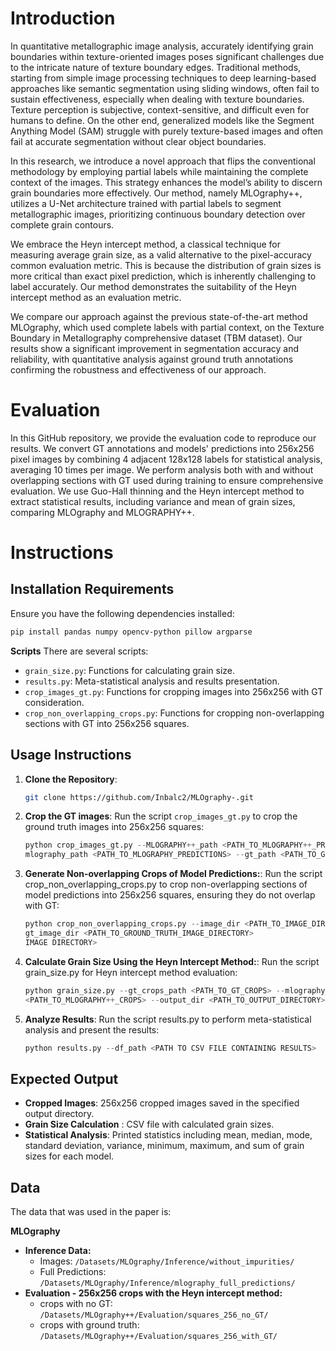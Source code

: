 # Introduction
In quantitative metallographic image analysis, accurately identifying grain boundaries within texture-oriented images poses significant challenges due to the intricate nature of texture boundary edges. Traditional methods, starting from simple image processing techniques to deep learning-based approaches like semantic segmentation using sliding windows, often fail to sustain effectiveness, especially when dealing with texture boundaries. Texture perception is subjective, context-sensitive, and difficult even for humans to define. On the other end, generalized models like the Segment Anything Model (SAM) struggle with purely texture-based images and often fail at accurate segmentation without clear object boundaries.

In this research, we introduce a novel approach that flips the conventional methodology by employing partial labels while maintaining the complete context of the images. This strategy enhances the model’s ability to discern grain boundaries more effectively. Our method, namely MLOgraphy++, utilizes a U-Net architecture trained with partial labels to segment metallographic images, prioritizing continuous boundary detection over complete grain contours.

We embrace the Heyn intercept method, a classical technique for measuring average grain size, as a valid alternative to the pixel-accuracy common evaluation metric. This is because the distribution of grain sizes is more critical than exact pixel prediction, which is inherently challenging to label accurately. Our method demonstrates the suitability of the Heyn intercept method as an evaluation metric.

We compare our approach against the previous state-of-the-art method MLOgraphy, which used complete labels with partial context, on the Texture Boundary in Metallography comprehensive dataset (TBM dataset). Our results show a significant improvement in segmentation accuracy and reliability, with quantitative analysis against ground truth annotations confirming the robustness and effectiveness of our approach.

# Evaluation
In this GitHub repository, we provide the evaluation code to reproduce our results. We convert GT annotations and models' predictions into 256x256 pixel images by combining 4 adjacent 128x128 labels for statistical analysis, averaging 10 times per image. We perform analysis both with and without overlapping sections with GT used during training to ensure comprehensive evaluation. We use Guo-Hall thinning and the Heyn intercept method to extract statistical results, including variance and mean of grain sizes, comparing MLOgraphy and MLOGRAPHY++.
   
# Instructions

## Installation Requirements
  Ensure you have the following dependencies installed:
  ```sh
  pip install pandas numpy opencv-python pillow argparse
  ```

**Scripts**
There are several scripts:
  - `grain_size.py`: Functions for calculating grain size.
  - `results.py`: Meta-statistical analysis and results presentation.
  - `crop_images_gt.py`: Functions for cropping images into 256x256 with GT consideration.
  - `crop_non_overlapping_crops.py`:  Functions for cropping non-overlapping sections with GT into 256x256 squares.


## Usage Instructions

1. **Clone the Repository**:
   ```sh
   git clone https://github.com/Inbalc2/MLOgraphy-.git

2. **Crop the GT images**:
   Run the script `crop_images_gt.py`  to crop the ground truth images into 256x256 squares:
   ```python
   python crop_images_gt.py --MLOGRAPHY++_path <PATH_TO_MLOGRAPHY++_PREDICTIONS> --zones_path <PATH_TO_ZONES> --output_path <PATH_TO_OUTPUT_DIRECTORY> --    
   mlography_path <PATH_TO_MLOGRAPHY_PREDICTIONS> --gt_path <PATH_TO_GROUND_TRUTH_IMAGES>
   ```
3. **Generate Non-overlapping Crops of Model Predictions:**:
   Run the script crop_non_overlapping_crops.py to crop non-overlapping sections of model predictions into 256x256 squares, ensuring they do not overlap with GT:
   ```python
   python crop_non_overlapping_crops.py --image_dir <PATH_TO_IMAGE_DIRECTORY> --output_dir <PATH_TO_OUTPUT_DIRECTORY> --zone_size <WIDTH> <HEIGHT> --    
   gt_image_dir <PATH_TO_GROUND_TRUTH_IMAGE_DIRECTORY>
   IMAGE DIRECTORY>
   ```
4.  **Calculate Grain Size Using the Heyn Intercept Method:**:
    Run the script grain_size.py for Heyn intercept method evaluation:
    ```python
    python grain_size.py --gt_crops_path <PATH_TO_GT_CROPS> --mlography_crops_path <PATH_TO_MLOGRAPHY_CROPS> --MLOGRAPHY++_crops_path 
    <PATH_TO_MLOGRAPHY++_CROPS> --output_dir <PATH_TO_OUTPUT_DIRECTORY>

    ```
5.  **Analyze Results**:
    Run the script results.py to perform meta-statistical analysis and present the results:
    ```python
    python results.py --df_path <PATH TO CSV FILE CONTAINING RESULTS>
    ```


## Expected Output
- **Cropped Images**: 256x256 cropped images saved in the specified output directory.
- **Grain Size Calculation** : CSV file with calculated grain sizes.
- **Statistical Analysis**: Printed statistics including mean, median, mode, standard deviation, variance, minimum, maximum, and sum of grain sizes for each model.

## Data
The data that was used in the paper is:

**MLOgraphy**
- **Inference Data:**
  - Images: `/Datasets/MLOgraphy/Inference/without_impurities/`
  - Full Predictions: `/Datasets/MLOgraphy/Inference/mlography_full_predictions/`
- **Evaluation - 256x256 crops with the Heyn intercept method:**
   -  crops with no GT: `/Datasets/MLOgraphy++/Evaluation/squares_256_no_GT/`
  -   crops with ground truth: `/Datasets/MLOgraphy++/Evaluation/squares_256_with_GT/`


